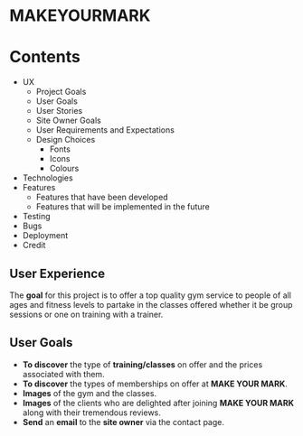# MAKEYOURMARK

# Contents

* UX
    * Project Goals
    * User Goals
    * User Stories
    * Site Owner Goals
    * User Requirements and Expectations
    * Design Choices
        * Fonts
        * Icons
        * Colours
* Technologies
* Features
    * Features that have been developed
    * Features that will be implemented in the future
* Testing
* Bugs
* Deployment
* Credit

##  User Experience ##

The **goal** for this project is to offer a top quality gym service to people of all ages and fitness levels to partake in the classes offered whether it be group sessions or one on training with a trainer.

## User Goals ##

* **To discover** the type of  **training/classes** on offer and the prices associated with them.
* **To discover** the types of memberships on offer at **MAKE YOUR MARK**.
* **Images** of the gym and the classes.
* **Images** of the clients who are delighted after joining **MAKE YOUR MARK** along with their tremendous reviews.
* **Send** an **email** to the **site owner** via the contact page.
